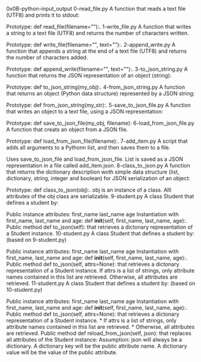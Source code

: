 0x0B-python-input_output
0-read_file.py
A function that reads a text file (UTF8) and prints it to stdout:

Prototype: def read_file(filename=""):.
1-write_file.py
A function that writes a string to a text file (UTF8) and returns the number of characters written.

Prototype: def write_file(filename="", text=""):.
2-append_write.py
A function that appends a string at the end of a text file (UTF8) and returns the number of characters added.

Prototype: def append_write(filename="", text=""):.
3-to_json_string.py
A function that returns the JSON representation of an object (string):

Prototype: def to_json_string(my_obj):.
4-from_json_string.py
A function that returns an object (Python data structure) represented by a JSON string:

Prototype: def from_json_string(my_str):.
5-save_to_json_file.py
A function that writes an object to a text file, using a JSON representation:

Prototype: def save_to_json_file(my_obj, filename):
6-load_from_json_file.py
A function that creats an object from a JSON file.

Prototype: def load_from_json_file(filename):.
7-add_item.py
A script that adds all arguments to a Pythonn list, and then saves them to a file.

Uses save_to_json_file and load_from_json_file.
List is saved as a JSON representation in a file called add_item.json.
8-class_to_json.py
A function that returns the dictionary description woth simple data structure (list, dictionary, string, integer and boolean) for JSON serialization of an object:

Prototype: def class_to_json(obj):.
obj is an instance of a class.
Alll attributes of the obj class are serializable.
9-student.py
A class Student that defines a student by:

Public instance attributes:
first_name
last_name
age
Instantiation with first_name, last_name and age: def __init__(self, first_name, last_name, age):.
Public method def to_json(self): that retrieves a dictonary representation of a Student instance.
10-student.py
A class Student that defines a student by: (based on 9-student.py)

Public instance attributes:
first_name
last_name
age
Instantiation with first_name, last_name and age: def __init__(self, first_name, last_name, age):.
Public method def to_json(self, attrs=None): that retrieves a dictonary representation of a Student  instance.
If attrs is a list of strings, only attribute names contained in this list are retrieved.
Otherwise, all attributes are retrieved.
11-student.py
A class Student that defines a student by: (based on 10-student.py)

Public instance attributes:
first_name
last_name
age
Instantiation with first_name, last_name and age: def __init__(self, first_name, last_name, age):.
Public method def to_json(self, attrs=None): that retrieves a dictonary representation of a Student  instance. * If attrs is a list of strings, only attribute names contained in this list are retrieved. * Otherwise, all attributes are retrieved.
Public method def reload_from_json(self, json): that replaces all attributes of the Student instance:
Assumption: json will always be a dictionary.
A dictionary key will be the public attribute name.
A dictionary value will be the value of the public attribute.
